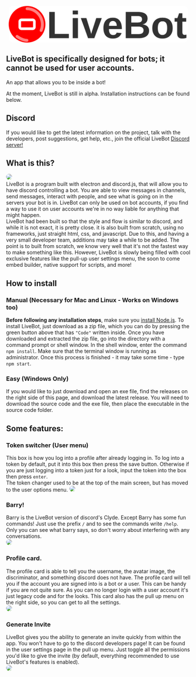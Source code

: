 <center><img src='resources/app/resources/icons/logoLarge.svg' height='100px' style='border-radius: 10px;'/></center>

## LiveBot is specifically designed for bots; it cannot be used for user accounts. 
An app that allows you to be inside a bot!

At the moment, LiveBot is still in alpha. Installation instructions can be found below.

## Discord
If you would like to get the latest information on the project, talk with the developers, post suggestions, get help, etc., join the official LiveBot [Discord server!](https://discord.gg/NG4rgqSgzx)

## What is this?
<img src='https://i.imgur.com/m0HvVmn.png' height='300px' style='border-radius: 10px;'/>
<br>
LiveBot is a program built with electron and discord.js, that will allow you to have discord controlling a bot. You are able to view messages in channels, send messages, interact with people, and see what is going on in the servers your bot is in. LiveBot can only be used on bot accounts, if you find a way to use it on user accounts we're in no way liable for anything that might happen.
</br>
LiveBot had been built so that the style and flow is similar to discord, and while it is not exact, it is pretty close. it is also built from scratch, using no frameworks, just straight html, css, and javascript. Due to this, and having a very small developer team, additions may take a while to be added. The point is to built from scratch, we know very well that it's not the fastest way to make something like this. However, LiveBot is slowly being filled with cool exclusive features like the pull-up user settings menu, the soon to come embed builder, native support for scripts, and more!

## How to install
### Manual (Necessary for Mac and Linux - Works on Windows too)
**Before following any installation steps**, make sure you [install Node.js](https://nodejs.org/en/).
To install LiveBot, just download as a zip file, which you can do by pressing the green button above that has `"Code"` written inside. Once you have downloaded and extracted the zip file, go into the directory with a command prompt or shell window. In the shell window, enter the command `npm install`. Make sure that the terminal window is running as administrator. Once this process is finished - it may take some time - type `npm start`. 

### Easy (Windows Only)
If you would like to just download and open an exe file, find the releases on the right side of this page, and download the latest release. You will need to download the source code and the exe file, then place the executable in the source code folder. 

## Some features:
### Token switcher (User menu)
This box is how you log into a profile after already logging in. To log into a token by default, put it into this box then press the save button. Otherwise if you are just logging into a token just for a look, input the token into the box then press `enter`.<br>
The token changer used to be at the top of the main screen, but has moved to the user options menu.
<img src='https://i.imgur.com/1rnEpQD.png' style='border-radius: 10px;'>
</br>

### Barry!
Barry is the LiveBot version of discord's Clyde. Except Barry has some fun commands! Just use the prefix `/` and to see the commands write `/help`. Only you can see what barry says, so don't worry about interfering with any conversations. <br>
<img src='https://i.imgur.com/PGInuit.png' style='border-radius: 10px;'>

### Profile card.
The profile card is able to tell you the username, the avatar image, the discriminator, and something discord does not have. The profile card will tell you if the account you are signed into is a bot or a user. This can be handy if you are not quite sure. As you can no longer login with a user account it's just legacy code and for the looks. This card also has the pull up menu on the right side, so you can get to all the settings. <br>
<img src='https://i.imgur.com/79NacEx.png' style='border-radius: 10px;'>


### Generate Invite
LiveBot gives you the ability to generate an invite quickly from within the app. You won't have to go to the discord developers page! It can be found in the user settings page in the pull up menu. Just toggle all the permissions you'd like to give the invite (by default, everything recommended to use LiveBot's features is enabled). 
<br>
<img src='https://i.imgur.com/ggkyQtn.png' style='border-radius: 10px;'>
